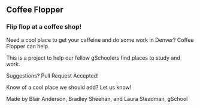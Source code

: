 ## Coffee Flopper

### Flip flop at a coffee shop!

Need a cool place to get your caffeine and do some work in Denver? Coffee Flopper can help.

This is a project to help our fellow gSchoolers find places to study and work.

Suggestions? Pull Request Accepted!

Know of a cool place we should add? Let us know!

Made by Blair Anderson, Bradley Sheehan, and Laura Steadman, gSchool
